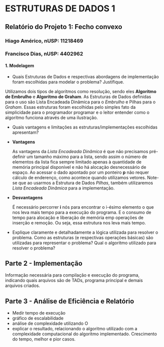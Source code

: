 #  ESTRUTURAS DE DADOS 1
## Relatório do Projeto 1: Fecho convexo 
### Hiago Américo, nUSP: 11218469
### Francisco Dias, nUSP: 4402962
#### 1. Modelagem

- Quais Estruturas  de  Dados e  respectivas  abordagens  de  implementação foram escolhidas para modelar o problema? Justifique.

Utilizamos dois tipos de algoritmos como resolução, sendo eles **Algoritmo de Embrulho** e **Algoritmo de Graham**. As Estruturas de Dados definidas para o uso são Lista Encadeada Dinâmica para o *Embrulho* e Pilhas para o *Graham*. Essas estruturas foram escolhidas pelo simples fato da simplicidade para o programador programar e o leitor entender como o algoritmo funciona através de uma ilustração. 




- Quais  vantagens  e  limitações  as  estruturas/implementações escolhidas apresentam?

- **Vantagens**
    
    As vantagens da *Lista Encadeada Dinâmica* é que não precisamos pré-definir um tamanho máximo para a lista, sendo assim o número de elementos da lista fica sempre limitado apenas à quantidade de memória principal disponível e não há alocação desnecessário de espaço. Ao acessar o dado apontado por um ponteiro **p** não requer cálculo de enderenço, como acontece quando utilizamos vetores. Note-se que ao usarmos a Estrutura de Dados *Pilhas*, também utilizaremos *Lista Encadeada Dinâmica* para a implementação.


- **Desvantagens**

    É necessário percorrer  **i** nós para encontrar o i-ésimo elemento o que nos leva mais tempo para a execução do programa. E o consumo de tempo para alocação e liberação de memória emp operações de inserção e remoção. Ou seja, essa estrutura nos leva mais tempo.


- Explique  claramente e  detalhadamente a  lógica  utilizada  para  resolver  o problema. Como   as   estruturas (e respectivas   operações   básicas)   são utilizadas  para  representar  o  problema?  Qual  o  algoritmo  utilizado  para resolver o problema?


## Parte 2 - Implementação

Informação necessária para compilação e execução do programa, indicando quais arquivos são de TADs, programa principal e demais arquivos criados. 

## Parte 3 - Análise de Eficiência e Relatório

- Medir tempo de execução
- gráfico de escalabilidade
- análise de complexidade utilizando O
- explicar o resultado, relacionando o algoritmo utilizado com a complexidade computacional do algoritmo implementado. Crescimento do tempo, melhor e pior casos.
  
